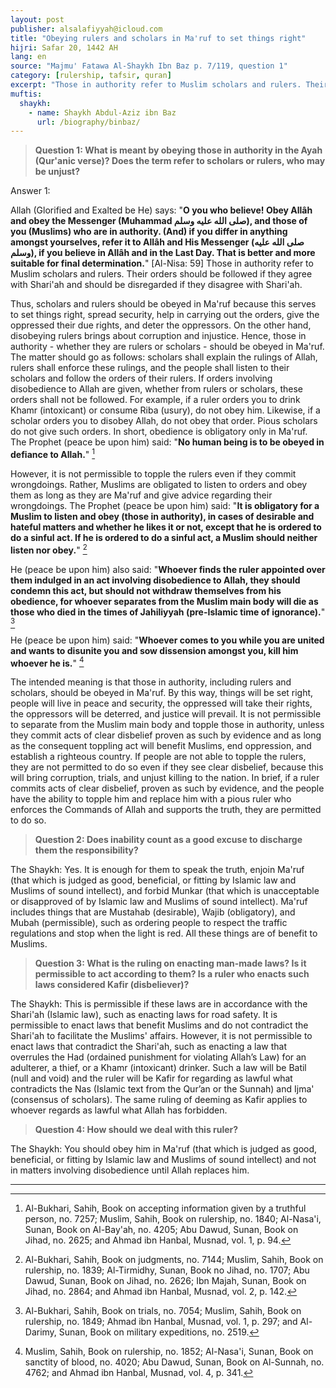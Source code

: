 ```yaml
---
layout: post
publisher: alsalafiyyah@icloud.com
title: "Obeying rulers and scholars in Ma'ruf to set things right"
hijri: Safar 20, 1442 AH
lang: en
source: "Majmu' Fatawa Al-Shaykh Ibn Baz p. 7/119, question 1"
category: [rulership, tafsir, quran]
excerpt: "Those in authority refer to Muslim scholars and rulers. Their orders should be followed if they agree with Shari'ah and should be disregarded if they disagree with Shari'ah."
muftis:
  shaykh: 
    - name: Shaykh Abdul-Aziz ibn Baz
      url: /biography/binbaz/
---
```


> **Question 1: What is meant by obeying those in authority in the Ayah (Qur'anic verse)? Does the term refer to scholars or rulers, who may be unjust?**

Answer 1: 

Allah (Glorified and Exalted be He) says: "**O you who believe! Obey Allâh and obey the Messenger (Muhammad صلى الله عليه وسلم), and those of you (Muslims) who are in authority. (And) if you differ in anything amongst yourselves, refer it to Allâh and His Messenger (صلى الله عليه وسلم), if you believe in Allâh and in the Last Day. That is better and more suitable for final determination.**" [Al-Nisa: 59] Those in authority refer to Muslim scholars and rulers. Their orders should be followed if they agree with Shari'ah and should be disregarded if they disagree with Shari'ah.

Thus, scholars and rulers should be obeyed in Ma'ruf because this serves to set things right, spread security, help in carrying out the orders, give the oppressed their due rights, and deter the oppressors. On the other hand, disobeying rulers brings about corruption and injustice. Hence, those in authority - whether they are rulers or scholars - should be obeyed in Ma'ruf. The matter should go as follows: scholars shall explain the rulings of Allah, rulers shall enforce these rulings, and the people shall listen to their scholars and follow the orders of their rulers. If orders involving disobedience to Allah are given, whether from rulers or scholars, these orders shall not be followed. For example, if a ruler orders you to drink Khamr (intoxicant) or consume Riba (usury), do not obey him. Likewise, if a scholar orders you to disobey Allah, do not obey that order. Pious scholars do not give such orders. In short, obedience is obligatory only in Ma'ruf. The Prophet (peace be upon him) said: "**No human being is to be obeyed in defiance to Allah.**" [^1]

However, it is not permissible to topple the rulers even if they commit wrongdoings. Rather, Muslims are obligated to listen to orders and obey them as long as they are Ma'ruf and give advice regarding their wrongdoings. The Prophet (peace be upon him) said: "**It is obligatory for a Muslim to listen and obey (those in authority), in cases of desirable and hateful matters and whether he likes it or not, except that he is ordered to do a sinful act. If he is ordered to do a sinful act, a Muslim should neither listen nor obey.**" [^2]

He (peace be upon him) also said: "**Whoever finds the ruler appointed over them indulged in an act involving disobedience to Allah, they should condemn this act, but should not withdraw themselves from his obedience, for whoever separates from the Muslim main body will die as those who died in the times of Jahiliyyah (pre-Islamic time of ignorance).**" [^3]

He (peace be upon him) said: "**Whoever comes to you while you are united and wants to disunite you and sow dissension amongst you, kill him whoever he is.**" [^4]

The intended meaning is that those in authority, including rulers and scholars, should be obeyed in Ma'ruf. By this way, things will be set right, people will live in peace and security, the oppressed will take their rights, the oppressors will be deterred, and justice will prevail. It is not permissible to separate from the Muslim main body and topple those in authority, unless they commit acts of clear disbelief proven as such by evidence and as long as the consequent toppling act will benefit Muslims, end oppression, and establish a righteous country. If people are not able to topple the rulers, they are not permitted to do so even if they see clear disbelief, because this will bring corruption, trials, and unjust killing to the nation. In brief, if a ruler commits acts of clear disbelief, proven as such by evidence, and the people have the ability to topple him and replace him with a pious ruler who enforces the Commands of Allah and supports the truth, they are permitted to do so. 

> **Question 2: Does inability count as a good excuse to discharge them the responsibility?**

The Shaykh: Yes. It is enough for them to speak the truth, enjoin Ma'ruf (that which is judged as good, beneficial, or fitting by Islamic law and Muslims of sound intellect), and forbid Munkar (that which is unacceptable or disapproved of by Islamic law and Muslims of sound intellect). Ma'ruf includes things that are Mustahab (desirable), Wajib (obligatory), and Mubah (permissible), such as ordering people to respect the traffic regulations and stop when the light is red. All these things are of benefit to Muslims. 

> **Question 3: What is the ruling on enacting man-made laws? Is it permissible to act according to them? Is a ruler who enacts such laws considered Kafir (disbeliever)?**

The Shaykh: This is permissible if these laws are in accordance with the Shari'ah (Islamic law), such as enacting laws for road safety. It is permissible to enact laws that benefit Muslims and do not contradict the Shari'ah to facilitate the Muslims' affairs. However, it is not permissible to enact laws that contradict the Shari'ah, such as enacting a law that overrules the Had (ordained punishment for violating Allah’s Law) for an adulterer, a thief, or a Khamr (intoxicant) drinker. Such a law will be Batil (null and void) and the ruler will be Kafir for regarding as lawful what contradicts the Nas (Islamic text from the Qur’an or the Sunnah) and Ijma' (consensus of scholars). The same ruling of deeming as Kafir applies to whoever regards as lawful what Allah has forbidden. 

> **Question 4: How should we deal with this ruler?**

The Shaykh: You should obey him in Ma'ruf (that which is judged as good, beneficial, or fitting by Islamic law and Muslims of sound intellect) and not in matters involving disobedience until Allah replaces him. 

---

[^1]: Al-Bukhari, Sahih, Book on accepting information given by a truthful person, no. 7257; Muslim, Sahih, Book on rulership, no. 1840; Al-Nasa'i, Sunan, Book on Al-Bay'ah, no. 4205; Abu Dawud, Sunan, Book on Jihad, no. 2625; and Ahmad ibn Hanbal, Musnad, vol. 1, p. 94.
[^2]: Al-Bukhari, Sahih, Book on judgments, no. 7144; Muslim, Sahih, Book on rulership, no. 1839; Al-Tirmidhy, Sunan, Book no Jihad, no. 1707; Abu Dawud, Sunan, Book on Jihad, no. 2626; Ibn Majah, Sunan, Book on Jihad, no. 2864; and Ahmad ibn Hanbal, Musnad, vol. 2, p. 142.
[^3]: Al-Bukhari, Sahih, Book on trials, no. 7054; Muslim, Sahih, Book on rulership, no. 1849; Ahmad ibn Hanbal, Musnad, vol. 1, p. 297; and Al-Darimy, Sunan, Book on military expeditions, no. 2519.
[^4]: Muslim, Sahih, Book on rulership, no. 1852; Al-Nasa'i, Sunan, Book on sanctity of blood, no. 4020; Abu Dawud, Sunan, Book on Al-Sunnah, no. 4762; and Ahmad ibn Hanbal, Musnad, vol. 4, p. 341.
